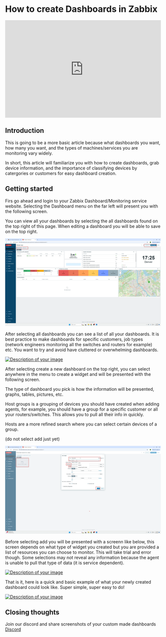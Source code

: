# How to create Dashboards in Zabbix

<div style="display: flex; justify-content: center; align-items: center; height: 100%;">
    <iframe width="560" height="315" src="https://www.youtube.com/embed/y-0MNSrWXSo?si=BLRAnK7bNHz7aF_v" frameborder="0" allow="accelerometer; autoplay; clipboard-write; encrypted-media; gyroscope; picture-in-picture" allowfullscreen></iframe>
</div>

## Introduction
This is going to be a more basic article because what dashboards you want, how many you want, and the types of machines/services you are monitoring vary widely. 

In short, this article will familiarize you with how to create dashboards, grab device information, and the importance of classifying devices by catergories or customers for easy dashboard creation. 

## Getting started

Firs go ahead and login to your Zabbix Dashboard/Monitoring service website. Selecting the Dashboard menu on the far left will present you with the following screen.

You can view all your dashboards by selecting the all dashboards found on the top right of this page. When editing a dashboard you will be able to save on the top right. 

<a href="/images/EP12_zabbixdashboards/Still 2025-01-09 175014_1.3.1.png" class="image-expand">
    <img src="/images/EP12_zabbixdashboards/Still 2025-01-09 175014_1.3.1.png" alt="Description of your image">
</a>

After selecting all dashboards you can see a list of all your dashboards. It is best practice to make dashboards for specific customers, job types (network engineers monitoring all the switches and routers for example) etc. You want to try
and avoid have cluttered or overwhelming dashboards.

<a href="/images/EP12_zabbixdashboards/Still 2025-01-09 175014_1.3.2.png" class="image-expand">
    <img src="/images/EP12_zabbixdashboards/Still 2025-01-09 175014_1.3.2.png" alt="Description of your image">
</a>

After selecting create a new dashboard on the top right, you can select anywhere in the menu to create a widget and will be presented with the following screen. 

The type of dashboard you pick is how the information will be presented, graphs, tables, pictures, etc. 

Host groups is a grouping of devices you should have created when adding agents, for example, you should have a group for a specific customer or all your routers/switches. This allows you to pull all their info in quickly. 

Hosts are a more refined search where you can select certain devices of a group. 

(do not select add just yet)

<a href="/images/EP12_zabbixdashboards/Still 2025-01-09 175014_1.3.3.png" class="image-expand">
    <img src="/images/EP12_zabbixdashboards/Still 2025-01-09 175014_1.3.3.png" alt="Description of your image">
</a>

Before selecting add you will be presented with a screenn like below, this screen depends on what type of widget you created but you are provided a list of resources you can choose to monitor. This will take trial and error though. Some selections may
not reveal any information because the agent is unable to pull that type of data (it is service dependent). 

<a href="/images/EP12_zabbixdashboards/Still 2025-01-09 175014_1.3.4.png" class="image-expand">
    <img src="/images/EP12_zabbixdashboards/Still 2025-01-09 175014_1.3.4.png" alt="Description of your image">
</a>

That is it, here is a quick and basic example of what your newly created dashboard could look like. Super simple, super easy to do! 

<a href="/images/EP12_zabbixdashboards/Still 2025-01-09 175014_1.3.5.png" class="image-expand">
    <img src="/images/EP12_zabbixdashboards/Still 2025-01-09 175014_1.3.5.png" alt="Description of your image">
</a>

## Closing thoughts

Join our discord and share screenshots of your custom made dashboards [Discord](https://discord.gg/6MsHSJWZpH)